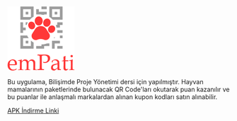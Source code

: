 ![Demo Gif](emPati.png)

Bu uygulama, Bilişimde Proje Yönetimi dersi için yapılmıştır. Hayvan mamalarının paketlerinde bulunacak QR Code'ları okutarak puan kazanılır ve bu puanlar ile anlaşmalı markalardan alınan kupon kodları satın alınabilir.

[APK İndirme Linki](https://drive.google.com/open?id=15Ptwr-52lT4uKLPSr7KIit2GRpHYmKD6)
